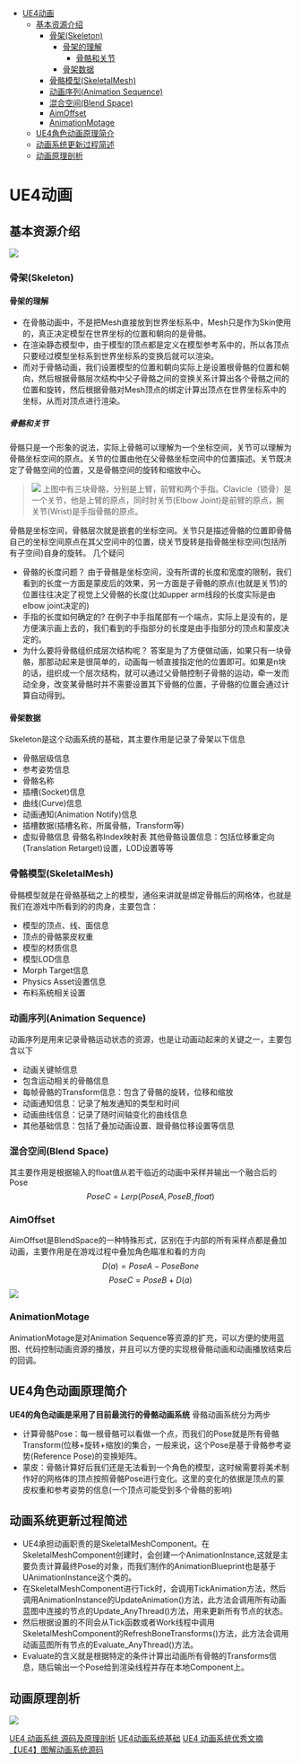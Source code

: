 - [UE4动画](#ue4动画)
  - [基本资源介绍](#基本资源介绍)
    - [骨架(Skeleton)](#骨架skeleton)
      - [骨架的理解](#骨架的理解)
        - [骨骼和关节](#骨骼和关节)
      - [骨架数据](#骨架数据)
    - [骨骼模型(SkeletalMesh)](#骨骼模型skeletalmesh)
    - [动画序列(Animation Sequence)](#动画序列animation-sequence)
    - [混合空间(Blend Space)](#混合空间blend-space)
    - [AimOffset](#aimoffset)
    - [AnimationMotage](#animationmotage)
  - [UE4角色动画原理简介](#ue4角色动画原理简介)
  - [动画系统更新过程简述](#动画系统更新过程简述)
  - [动画原理剖析](#动画原理剖析)

# UE4动画
## 基本资源介绍
![](https://pic1.zhimg.com/80/v2-1678a1044ca085eef049680d5fe40c68_1440w.webp)
### 骨架(Skeleton)
#### 骨架的理解
* 在骨骼动画中，不是把Mesh直接放到世界坐标系中，Mesh只是作为Skin使用的，真正决定模型在世界坐标的位置和朝向的是骨骼。
* 在渲染静态模型中，由于模型的顶点都是定义在模型参考系中的，所以各顶点只要经过模型坐标系到世界坐标系的变换后就可以渲染。
* 而对于骨骼动画，我们设置模型的位置和朝向实际上是设置根骨骼的位置和朝向，然后根据骨骼层次结构中父子骨骼之间的变换关系计算出各个骨骼之间的位置和旋转，然后根据骨骼对Mesh顶点的绑定计算出顶点在世界坐标系中的坐标，从而对顶点进行渲染。
##### 骨骼和关节

骨骼只是一个形象的说法，实际上骨骼可以理解为一个坐标空间，关节可以理解为骨骼坐标空间的原点。关节的位置由他在父骨骼坐标空间中的位置描述。关节既决定了骨骼空间的位置，又是骨骼空间的旋转和缩放中心。
> ![](https://img-blog.csdnimg.cn/20201015191854926.png)
> 上图中有三块骨骼，分别是上臂，前臂和两个手指。Clavicle（锁骨）是一个关节，他是上臂的原点，同时肘关节(Elbow Joint)是前臂的原点，腕关节(Wrist)是手指骨骼的原点。

骨骼是坐标空间，骨骼层次就是嵌套的坐标空间。关节只是描述骨骼的位置即骨骼自己的坐标空间原点在其父空间中的位置，绕关节旋转是指骨骼坐标空间(包括所有子空间)自身的旋转。
几个疑问
* 骨骼的长度问题？
  由于骨骼是坐标空间，没有所谓的长度和宽度的限制，我们看到的长度一方面是蒙皮后的效果，另一方面是子骨骼的原点(也就是关节)的位置往往决定了视觉上父骨骼的长度(比如upper arm线段的长度实际是由elbow joint决定的)
* 手指的长度如何确定的?
  在例子中手指尾部有一个端点，实际上是没有的，是方便演示画上去的，我们看到的手指部分的长度是由手指部分的顶点和蒙皮决定的。
* 为什么要将骨骼组织成层次结构呢？
  答案是为了方便做动画，如果只有一块骨骼，那那动起来是很简单的，动画每一帧直接指定他的位置即可。如果是n块的话，组织成一个层次结构，就可以通过父骨骼控制子骨骼的运动，牵一发而动全身，改变某骨骼时并不需要设置其下骨骼的位置，子骨骼的位置会通过计算自动得到。
#### 骨架数据
Skeleton是这个动画系统的基础，其主要作用是记录了骨架以下信息
* 骨骼层级信息
* 参考姿势信息
* 骨骼名称
* 插槽(Socket)信息
* 曲线(Curve)信息
* 动画通知(Animation Notify)信息
* 插槽数据(插槽名称，所属骨骼，Transform等)
* 虚拟骨骼信息
骨骼名称Index映射表
其他骨骼设置信息：包括位移重定向(Translation Retarget)设置，LOD设置等等

### 骨骼模型(SkeletalMesh)
骨骼模型就是在骨骼基础之上的模型，通俗来讲就是绑定骨骼后的网格体，也就是我们在游戏中所看到的的肉身，主要包含：
* 模型的顶点、线、面信息
* 顶点的骨骼蒙皮权重
* 模型的材质信息
* 模型LOD信息
* Morph Target信息
* Physics Asset设置信息
* 布料系统相关设置

### 动画序列(Animation Sequence)
动画序列是用来记录骨骼运动状态的资源，也是让动画动起来的关键之一，主要包含以下
* 动画关键帧信息
* 包含运动相关的骨骼信息
* 每帧骨骼的Transform信息：包含了骨骼的旋转，位移和缩放
* 动画通知信息：记录了触发通知的类型和时间
* 动画曲线信息：记录了随时间轴变化的曲线信息
* 其他基础信息：包括了叠加动画设置、跟骨骼位移设置等信息
### 混合空间(Blend Space)
其主要作用是根据输入的float值从若干临近的动画中采样并输出一个融合后的Pose
$$ PoseC=Lerp(PoseA,PoseB,float)$$

### AimOffset
AimOffset是BlendSpace的一种特殊形式，区别在于内部的所有采样点都是叠加动画，主要作用是在游戏过程中叠加角色瞄准和看的方向
$$ D(a)=PoseA -PoseBone$$
$$ PoseC=PoseB+D(a)$$
![](https://pic4.zhimg.com/80/v2-55a118685cc36068be8936a99e46e63b_720w.webp)
### AnimationMotage
AnimationMotage是对Animation Sequence等资源的扩充，可以方便的使用蓝图、代码控制动画资源的播放，并且可以方便的实现根骨骼动画和动画播放结束后的回调。

## UE4角色动画原理简介
**UE4的角色动画是采用了目前最流行的骨骼动画系统**
骨骼动画系统分为两步
* 计算骨骼Pose：每一根骨骼可以看做一个点，而我们的Pose就是所有骨骼Transform(位移+旋转+缩放)的集合，一般来说，这个Pose是基于骨骼参考姿势(Reference Pose)的变换矩阵。
* 蒙皮：骨骼计算好后我们还是无法看到一个角色的模型，这时候需要将美术制作好的网格体的顶点按照骨骼Pose进行变化。这里的变化的依据是顶点的蒙皮权重和参考姿势的信息(一个顶点可能受到多个骨骼的影响)

## 动画系统更新过程简述
* UE4承担动画职责的是SkeletalMeshComponent。在SkeletalMeshComponent创建时，会创建一个AnimationInstance,这就是主要负责计算最终Pose的对象，而我们制作的AnimationBlueprint也是基于UAnimationInstance这个类的。
* 在SkeletalMeshComponent进行Tick时，会调用TickAnimation方法，然后调用AnimationInstance的UpdateAnimation()方法，此方法会调用所有动画蓝图中连接的节点的Update_AnyThread()方法，用来更新所有节点的状态。
* 然后根据设置的不同会从Tick函数或者Work线程中调用SkeletalMeshComponent的RefreshBoneTransforms()方法，此方法会调用动画蓝图所有节点的Evaluate_AnyThread()方法。
* Evaluate的含义就是根据特定的条件计算出动画所有骨骼的Transforms信息，随后输出一个Pose给到渲染线程并存在本地Component上。

## 动画原理剖析

![](https://img-blog.csdnimg.cn/20201015191848213.png?x-oss-process=image/watermark,type_ZmFuZ3poZW5naGVpdGk,shadow_10,text_aHR0cHM6Ly9ibG9nLmNzZG4ubmV0L3FxXzIzMDMwODQz,size_16,color_FFFFFF,t_70)


[UE4 动画系统 源码及原理剖析](https://blog.csdn.net/qq_23030843/article/details/109103433)
[UE4动画系统基础](https://zhuanlan.zhihu.com/p/62401630)
[UE4 动画系统优秀文摘](https://zhuanlan.zhihu.com/p/413608091)
[【UE4】图解动画系统源码](https://zhuanlan.zhihu.com/p/446851284)